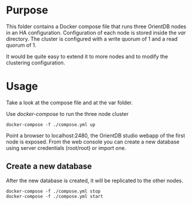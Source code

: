 # Purpose

This folder contains a Docker compose file that runs three OrientDB nodes in an HA configuration.
Configuration of each node is stored inside the *var* directory.
The cluster is configured with a write quorum of 1 and a read quorum of 1.

It would be quite easy to extend it to more nodes and to modify the clustering configuration.

# Usage

Take a look at the compose file and at the var folder.

Use *docker-compose*  to run the three node cluster

```shell
docker-compose -f ./compose.yml up
```

Point a browser to localhost:2480, the OrientDB studio webapp of the first node is exposed.
From the web console you can create a new database using server credentials (root/root) or import one.

## Create a new database

After the new database is created, it will be replicated to the other nodes.

```shell
docker-compose -f ./compose.yml stop
docker-compose -f ./compose.yml start
```


